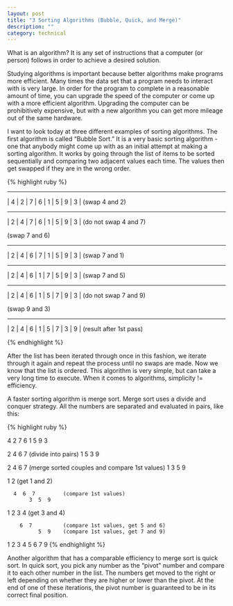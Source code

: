 ```yaml
---
layout: post
title: "3 Sorting Algorithms (Bubble, Quick, and Merge)"
description: ""
category: technical
---
```


What is an algorithm? It is any set of instructions that a computer (or person) follows in order to achieve a desired solution.

Studying algorithms is important because better algorithms make programs more efficient. Many times the data set that a program needs to interact with is very large. In order for the program to complete in a reasonable amount of time, you can upgrade the speed of the computer or come up with a more efficient algorithm. Upgrading the computer can be prohibitively expensive, but with a new algorithm you can get more mileage out of the same hardware.

I want to look today at three different examples of sorting algorithms. The first algorithm is called “Bubble Sort.” It is a very basic sorting algorithm - one that anybody might come up with as an initial attempt at making a sorting algorithm. It works by going through the list of items to be sorted sequentially and comparing two adjacent values each time. The values then get swapped if they are in the wrong order.

{% highlight ruby %}
________________________________
| 4 | 2 | 7 | 6 | 1 | 5 | 9 | 3 | (swap 4 and 2)

________________________________
| 2 | 4 | 7 | 6 | 1 | 5 | 9 | 3 | (do not swap 4 and 7)

 (swap 7 and 6)
________________________________
| 2 | 4 | 6 | 7 | 1 | 5 | 9 | 3 | (swap 7 and 1)

________________________________
| 2 | 4 | 6 | 1 | 7 | 5 | 9 | 3 | (swap 7 and 5)

________________________________
| 2 | 4 | 6 | 1 | 5 | 7 | 9 | 3 | (do not swap 7 and 9)

 (swap 9 and 3)
________________________________
| 2 | 4 | 6 | 1 | 5 | 7 | 3 | 9 | (result after 1st pass)

{% endhighlight %}

After the list has been iterated through once in this fashion, we iterate through it again and repeat the process until no swaps are made. Now we know that the list is ordered. This algorithm is very simple, but can take a very long time to execute. When it comes to algorithms, simplicity != efficiency.

A faster sorting algorithm is merge sort. Merge sort uses a divide and conquer strategy. All the numbers are separated and evaluated in pairs, like this:

{% highlight ruby %}

4  2  7  6  1  5  9  3

2  4
      6  7		  (divide into pairs)
            1  5
		  3  9

2  4  6  7		  (merge sorted couples and compare 1st values)
	    1  3  5  9	  

1  2			  (get 1 and 2)

      4  6  7 		  (compare 1st values)
	       3  5  9

1  2  3  4		  (get 3 and 4)

	    6  7          (compare 1st values, get 5 and 6)
	          5  9	  (compare 1st values, get 7 and 9)

1  2  3  4  5  6  7  9
{% endhighlight %}

Another algorithm that has a comparable efficiency to merge sort is quick sort. In quick sort, you pick any number as the “pivot" number and compare it to each other number in the list. The numbers get moved to the right or left depending on whether they are higher or lower than the pivot. At the end of one of these iterations, the pivot number is guaranteed to be in its correct final position.